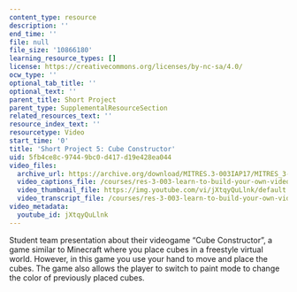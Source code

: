 ```yaml
---
content_type: resource
description: ''
end_time: ''
file: null
file_size: '10866180'
learning_resource_types: []
license: https://creativecommons.org/licenses/by-nc-sa/4.0/
ocw_type: ''
optional_tab_title: ''
optional_text: ''
parent_title: Short Project
parent_type: SupplementalResourceSection
related_resources_text: ''
resource_index_text: ''
resourcetype: Video
start_time: '0'
title: 'Short Project 5: Cube Constructor'
uid: 5fb4ce8c-9744-9bc0-d417-d19e428ea044
video_files:
  archive_url: https://archive.org/download/MITRES.3-003IAP17/MITRES_3-003IAP17_Short_Project_05_300k.mp4
  video_captions_file: /courses/res-3-003-learn-to-build-your-own-videogame-with-the-unity-game-engine-and-microsoft-kinect-january-iap-2017/47d98a965d0954df88fc3267789e8648_jXtqyQuLlnk.vtt
  video_thumbnail_file: https://img.youtube.com/vi/jXtqyQuLlnk/default.jpg
  video_transcript_file: /courses/res-3-003-learn-to-build-your-own-videogame-with-the-unity-game-engine-and-microsoft-kinect-january-iap-2017/a1474671658d89961bd54aa7e14a0d6f_jXtqyQuLlnk.pdf
video_metadata:
  youtube_id: jXtqyQuLlnk
---
```


Student team presentation about their videogame “Cube Constructor”, a game similar to Minecraft where you place cubes in a freestyle virtual world. However, in this game you use your hand to move and place the cubes. The game also allows the player to switch to paint mode to change the color of previously placed cubes.


